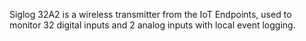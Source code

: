 Siglog 32A2 is a wireless transmitter from the IoT Endpoints, used to monitor 32 digital inputs and 2 analog inputs with local event logging.